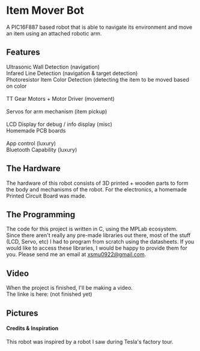 # Item Mover Bot
A PIC16F887 based robot that is able to navigate its environment and move an item using an attached robotic arm.

## Features
Ultrasonic Wall Detection (navigation)<br>Infared Line Detection (navigation & target detection)<br>Photoresistor Item Color Detection (detecting the item to be moved based on color<br> <br>TT Gear Motors + Motor Driver (movement)<br> <br>Servos for arm mechanism (item pickup)<br> <br>LCD Display for debug / info display (misc)<br>Homemade PCB boards<br> <br>App control (luxury)<br>Bluetooth Capability (luxury)

## The Hardware
The hardware of this robot consists of 3D printed + wooden parts to form the body and mechanisms of the robot. For the electronics, a homemade Printed Circuit Board was made. 

## The Programming
The code for this project is written in C, using the MPLab ecosystem.<br>
Since there aren't really any pre-made libraries out there, most of the stuff (LCD, Servo, etc) I had to program from scratch using the datasheets.
If you would like to access these libraries, I would be happy to provide them for you. Please send me an email at xsmu0922@gmail.com.

## Video
When the project is finished, I'll be making a video. <br>
The linke is here: (not finished yet)

## Pictures

#### Credits & Inspiration
This robot was inspired by a robot I saw during Tesla's factory tour.
